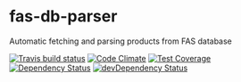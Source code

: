 # fas-db-parser

Automatic fetching and parsing products from FAS database

[![Travis build status](http://img.shields.io/travis/FAS/fas-db-parser.svg?style=flat)](https://travis-ci.org/FAS/fas-db-parser)
[![Code Climate](https://codeclimate.com/github/FAS/fas-db-parser/badges/gpa.svg)](https://codeclimate.com/github/FAS/fas-db-parser)
[![Test Coverage](https://codeclimate.com/github/FAS/fas-db-parser/badges/coverage.svg)](https://codeclimate.com/github/FAS/fas-db-parser)
[![Dependency Status](https://david-dm.org/FAS/fas-db-parser.svg)](https://david-dm.org/FAS/fas-db-parser)
[![devDependency Status](https://david-dm.org/FAS/fas-db-parser/dev-status.svg)](https://david-dm.org/FAS/fas-db-parser#info=devDependencies)
